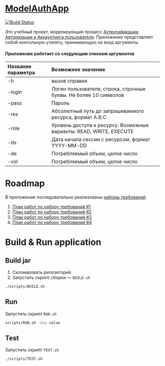 # [ModelAuthApp](https://abashkirova.github.io/model-auth-app/)
[![Build Status](https://travis-ci.org/ABashkirova/model-auth-app.svg?branch=master)](https://travis-ci.org/ABashkirova/model-auth-app) 

Это учебный проект, моделирующий процесс [Аутентификации, Авторизации и Аккаунтинга пользователя](https://ru.wikipedia.org/wiki/AAA_(информационная_безопасность)).
Приложение представляет собой консольную утилиту, принимающую на вход аргументы. 

#### Приложение работает со следующим списком аргументов

| Название параметра | Возможное значение |
|:---|:---|
|-h | вызов справки|
|-login | Логин пользователя, строка, строчные буквы. Не более 10 символов |
|-pass | Пароль |
|-res | Абсолютный путь до запрашиваемого ресурса, формат A.B.C |
|-role | Уровень доступа к ресурсу. Возможные варианты: READ, WRITE, EXECUTE |
|-ds| Дата начала сессии с ресурсом, формат YYYY-MM-DD |
|-de | Потребляемый объем, целое число |
|-vol | Потребляемый объем, целое число |

# Roadmap
В приложении последовательно реализованы [наборы требований](./docs/Requirements.md).

1. [План работ по набору требований #1](./docs/Roadmap1.md)
2. [План работ по набору требований #2](./docs/Roadmap2.md)
3. [План работ по набору требований #3](./docs/Roadmap3.md)
3. [План работ по набору требований #4](./docs/Roadmap4.md)

# Build & Run application
## Build jar
1. Склонировать репозиторий 
2. Запустить скрипт сборки — `BUILD.sh`
```bash
./scripts/BUILD.sh
```


## Run
Запустить скрипт `RUN.sh`
```bash
scripts/RUN.sh -key value
```

## Test
Запустить скрипт `TEST.sh`
```bash
./scripts/TEST.sh
```

